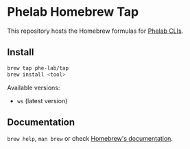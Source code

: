 # Phelab Homebrew Tap

This repository hosts the Homebrew formulas for [Phelab CLIs](https://github.com/phe-lab).

## Install

```bash
brew tap phe-lab/tap
brew install <tool>
```

Available versions:
- `ws` (latest version)

## Documentation

`brew help`, `man brew` or check [Homebrew's documentation](https://docs.brew.sh).

